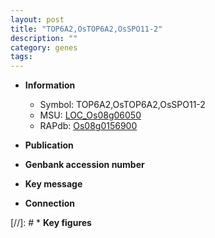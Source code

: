 ```yaml
---
layout: post
title: "TOP6A2,OsTOP6A2,OsSPO11-2"
description: ""
category: genes
tags: 
---
```


* **Information**  
    + Symbol: TOP6A2,OsTOP6A2,OsSPO11-2  
    + MSU: [LOC_Os08g06050](http://rice.uga.edu/cgi-bin/ORF_infopage.cgi?orf=LOC_Os08g06050)  
    + RAPdb: [Os08g0156900](http://rapdb.dna.affrc.go.jp/viewer/gbrowse_details/irgsp1?name=Os08g0156900)  

* **Publication**  

* **Genbank accession number**  

* **Key message**  

* **Connection**  

[//]: # * **Key figures**  


